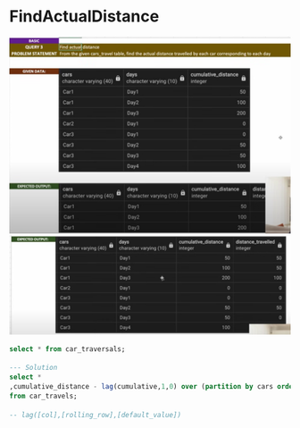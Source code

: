 # FindActualDistance
![alt text](image-3.png)
![alt text](image-4.png)

```sql
select * from car_traversals;

--- Solution
select *
,cumulative_distance - lag(cumulative,1,0) over (partition by cars order by days) as distance 
from car_travels;

-- lag([col],[rolling_row],[default_value])